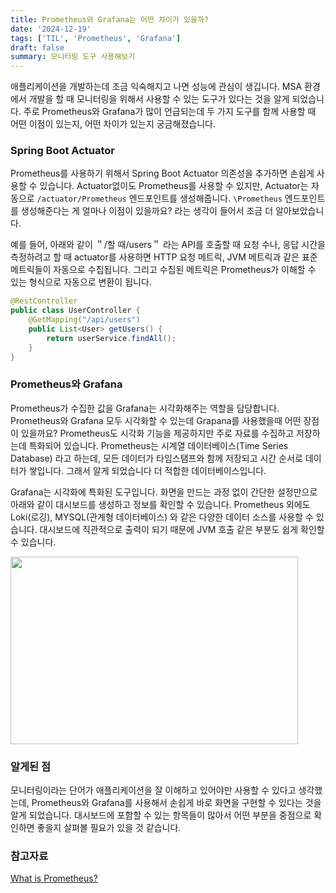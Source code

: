 ```yaml
---
title: Prometheus와 Grafana는 어떤 차이가 있을까?
date: '2024-12-19'
tags: ['TIL', 'Prometheus', 'Grafana']
draft: false
summary: 모니터링 도구 사용해보기
---
```


애플리케이션을 개발하는데 조금 익숙해지고 나면 성능에 관심이 생깁니다. MSA 환경에서 개발을 할 때 모니터링을 위해서 사용할 수 있는 도구가 있다는 것을 알게 되었습니다. 주로 Prometheus와 Grafana가 많이 언급되는데 두 가지 도구를 함께 사용할 때 어떤 이점이 있는지, 어떤 차이가 있는지 궁금해졌습니다.


### Spring Boot Actuator

Prometheus를 사용하기 위해서 Spring Boot Actuator 의존성을 추가하면 손쉽게 사용할 수 있습니다. Actuator없이도 Prometheus를 사용할 수 있지만, Actuator는 자동으로 `/actuator/Prometheus` 엔드포인트를 생성해줍니다. `\Prometheus` 엔드포인트를 생성해준다는 게 얼마나 이점이 있을까요? 라는 생각이 들어서 조금 더 알아보았습니다. 

예를 들어, 아래와 같이 ＂/할 때/users＂ 라는 API를 호출할 때 요청 수나, 응답 시간을 측정하려고 할 때 actuator를 사용하면 HTTP 요청 메트릭, JVM 메트릭과 같은 표준 메트릭들이 자동으로 수집됩니다. 그리고 수집된 메트릭은 Prometheus가 이해할 수 있는 형식으로 자동으로 변환이 됩니다.

```java
@RestController
public class UserController {
    @GetMapping("/api/users")
    public List<User> getUsers() {
        return userService.findAll();
    }
}
```

### Prometheus와 Grafana

Prometheus가 수집한 값을 Grafana는 시각화해주는 역할을 담당합니다. Prometheus와 Grafana 모두 시각화할 수 있는데 Grapana를 사용했을때 어떤 장점이 있을까요? Prometheus도 시각화 기능을 제공하지만 주로 자료를 수집하고 저장하는데 특화되어 있습니다. Prometheus는 시계열 데이터베이스(Time Series Database) 라고 하는데, 모든 데이터가 타임스탬프와 함께 저장되고 시간 순서로 데이터가 쌓입니다. 그래서 알게 되었습니다 더 적합한 데이터베이스입니다.

Grafana는 시각화에 특화된 도구입니다. 화면을 만드는 과정 없이 간단한 설정만으로 아래와 같이 대시보드를 생성하고 정보를 확인할 수 있습니다. Prometheus 외에도 Loki(로깅), MYSQL(관계형 데이터베이스) 와 같은 다양한 데이터 소스를 사용할 수 있습니다. 대시보드에 직관적으로 출력이 되기 때문에 JVM 호출 같은 부분도 쉽게 확인할 수 있습니다.

<img width="460" height="300" src="/static/images/project/grafana.png"/>

### 알게된 점

모니터링이라는 단어가 애플리케이션을 잘 이해하고 있어야만 사용할 수 있다고 생각했는데, Prometheus와 Grafana를 사용해서 손쉽게 바로 화면을 구현할 수 있다는 것을 알게 되었습니다. 대시보드에 포함할 수 있는 항목들이 많아서 어떤 부분을 중점으로 확인하면 좋을지 살펴볼 필요가 있을 것 같습니다.


### 참고자료

[What is Prometheus?](https://grafana.com/docs/grafana/latest/fundamentals/intro-to-prometheus/)